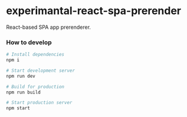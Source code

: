 # experimantal-react-spa-prerender
React-based SPA app prerenderer.

### How to develop

```bash
# Install dependencies
npm i

# Start development server
npm run dev

# Build for production
npm run build

# Start production server
npm start
```
